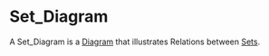 # Set_Diagram

A Set_Diagram is a [Diagram](700021.md) that illustrates Relations between [Sets](60004.md).